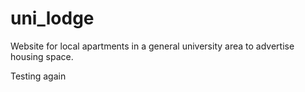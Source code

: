 # uni_lodge
Website for local apartments in a general university area to advertise housing space.

Testing again
